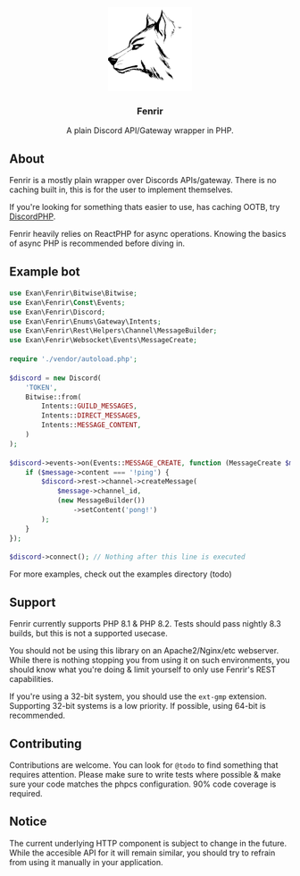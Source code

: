 <p align="center">
    <img src="./assets/logo.svg" height="150px">
</p>

<h3 align="center">Fenrir</h3>

<p align="center">A plain Discord API/Gateway wrapper in PHP.</p>

## About

Fenrir is a mostly plain wrapper over Discords APIs/gateway.
There is no caching built in, this is for the user to implement themselves.

If you're looking for something thats easier to use, has caching OOTB, try [DiscordPHP](https://github.com/discord-php/DiscordPHP).

Fenrir heavily relies on ReactPHP for async operations. Knowing the basics of async PHP is recommended before diving in.

## Example bot

```php
use Exan\Fenrir\Bitwise\Bitwise;
use Exan\Fenrir\Const\Events;
use Exan\Fenrir\Discord;
use Exan\Fenrir\Enums\Gateway\Intents;
use Exan\Fenrir\Rest\Helpers\Channel\MessageBuilder;
use Exan\Fenrir\Websocket\Events\MessageCreate;

require './vendor/autoload.php';

$discord = new Discord(
    'TOKEN',
    Bitwise::from(
        Intents::GUILD_MESSAGES,
        Intents::DIRECT_MESSAGES,
        Intents::MESSAGE_CONTENT,
    )
);

$discord->events->on(Events::MESSAGE_CREATE, function (MessageCreate $message) use ($discord) {
    if ($message->content === '!ping') {
        $discord->rest->channel->createMessage(
            $message->channel_id,
            (new MessageBuilder())
                ->setContent('pong!')
        );
    }
});

$discord->connect(); // Nothing after this line is executed
```

For more examples, check out the examples directory (todo)

## Support

Fenrir currently supports PHP 8.1 & PHP 8.2.
Tests should pass nightly 8.3 builds, but this is not a supported usecase.

You should not be using this library on an Apache2/Nginx/etc webserver.
While there is nothing stopping you from using it on such environments, you should know what you're doing & limit yourself to only use Fenrir's REST capabilities.

If you're using a 32-bit system, you should use the `ext-gmp` extension.
Supporting 32-bit systems is a low priority.
If possible, using 64-bit is recommended.

## Contributing

Contributions are welcome.
You can look for `@todo` to find something that requires attention.
Please make sure to write tests where possible & make sure your code matches the phpcs configuration.
90% code coverage is required.

## Notice

The current underlying HTTP component is subject to change in the future.
While the accesible API for it will remain similar, you should try to refrain from using it manually in your application.
